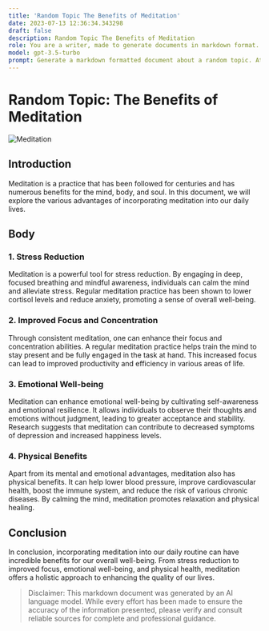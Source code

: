 ```yaml
---
title: 'Random Topic The Benefits of Meditation'
date: 2023-07-13 12:36:34.343298
draft: false
description: Random Topic The Benefits of Meditation
role: You are a writer, made to generate documents in markdown format. It is very important that all of the documents you generate are in valid markdown format.
model: gpt-3.5-turbo
prompt: Generate a markdown formatted document about a random topic. At the bottom, include a disclaimer explaining that the document was generated by you. The first line of the document should be the title. Make sure that the entire document is in proper markdown format, using a mix of various tags to make the document visually appealing.
---
```


# Random Topic: The Benefits of Meditation

![Meditation](https://cdn.pixabay.com/photo/2017/08/06/16/15/meditation-2595151_1280.jpg)

## Introduction

Meditation is a practice that has been followed for centuries and has numerous benefits for the mind, body, and soul. In this document, we will explore the various advantages of incorporating meditation into our daily lives.

## Body

### 1. Stress Reduction

Meditation is a powerful tool for stress reduction. By engaging in deep, focused breathing and mindful awareness, individuals can calm the mind and alleviate stress. Regular meditation practice has been shown to lower cortisol levels and reduce anxiety, promoting a sense of overall well-being.

### 2. Improved Focus and Concentration

Through consistent meditation, one can enhance their focus and concentration abilities. A regular meditation practice helps train the mind to stay present and be fully engaged in the task at hand. This increased focus can lead to improved productivity and efficiency in various areas of life.

### 3. Emotional Well-being

Meditation can enhance emotional well-being by cultivating self-awareness and emotional resilience. It allows individuals to observe their thoughts and emotions without judgment, leading to greater acceptance and stability. Research suggests that meditation can contribute to decreased symptoms of depression and increased happiness levels.

### 4. Physical Benefits

Apart from its mental and emotional advantages, meditation also has physical benefits. It can help lower blood pressure, improve cardiovascular health, boost the immune system, and reduce the risk of various chronic diseases. By calming the mind, meditation promotes relaxation and physical healing.

## Conclusion

In conclusion, incorporating meditation into our daily routine can have incredible benefits for our overall well-being. From stress reduction to improved focus, emotional well-being, and physical health, meditation offers a holistic approach to enhancing the quality of our lives.

> Disclaimer: This markdown document was generated by an AI language model. While every effort has been made to ensure the accuracy of the information presented, please verify and consult reliable sources for complete and professional guidance.